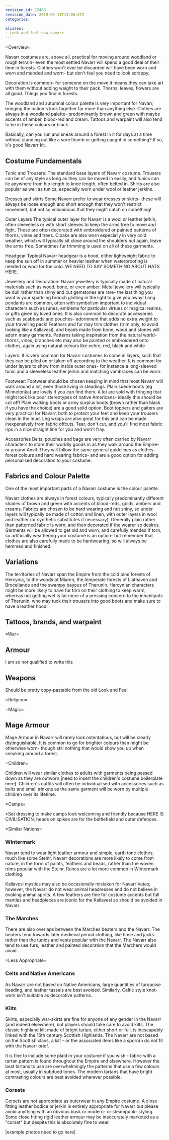 ```yaml
---
revision_id: 72488
revision_date: 2019-05-11T13:00:47Z
categories:

aliases:
- Look_and_feel_new_navarr
---
```






=Overview= 


Navarr costumes are, above all, practical for moving around woodland or rough terrain- even the most settled Navarr will spend a good deal of their time in forests. Clothes won't ever be discarded will have been worn and worn and mended and worn- but don't feel you need to look scrappy.

Decoration is common- for someone on the move it means they can take art with them without adding weight to their pack. Thorns, leaves, flowers are all good. Things you find in forests.

The woodland and autumnal colour palette is very important for Navarr, bringing the nation's look together far more than anything else. Clothes are always in a woodland palette- predominantly brown and green with maybe accents of amber, blood-red and cream. Tattoos and warpaint will also tend to be in these colours or black.

Basically, can you run and sneak around a forest in it for days at a time without standing out like a sore thumb or getting caught in something? If so, it's good Navarr kit.

## Costume Fundamentals


Tunic and Trousers: The standard base layers of Navarr  costume. Trousers can be of any style as long as they can be moved in easily, and tunics can lie anywhere from hip length to knee length, often belted in. Shirts are also popular as well as tunics, especially worn under wool or leather jerkins.

Dresses and skirts
Some Navarr prefer to wear dresses or skirts- these will always be loose enough and short enough that they won't restrict movement, but not so voluminous that they might catch on something!

Outer Layers
The typical outer layer for Navarr is a wool or leather jerkin, often sleeveless or with short sleeves to keep the arms free to move and fight. These are often decorated with embroidered or painted patterns of thorns, vines and trees. Cloaks are also worn especially in very cold weather, which will typically sit close around the shoulders but again, leave the arms free. Sometimes fur trimming is used on all of these garments.

Headgear
Typical Navarr headgear is a hood, either lightweight fabric to keep the sun off in summer or heavier leather when waterproofing is needed or wool for the cold. WE NEED TO SAY SOMETHING ABOUT HATS HERE.

Jewellery and Decoration: Navarr jewellery is typically made of natural materials such as wood, bone, or even amber. Metal jewellery will typically be dull rather than shiny and cut gemstones are rare- the last thing you want is your sparkling brooch glinting in the light to give you away! Long pendants are common, often with symbolism important to individual characters such as runes, emblems for particular virtues or magical realms, or gifts given by loved ones. It is also common to decorate accessories such as scabbards and pouches- adornment that adds no extra weight to your travelling pack! Feathers and fur may trim clothes (trim only, to avoid looking like a Kallavesi), and beads made from bone, wood and stones will adorn many garments. Patterns taking inspiration from the natural world- thorns, vines, branches etc may also be painted or embroidered onto clothes, again using natural colours like ochre, red, black and white

Layers: It is very common for Navarr costumes to come in layers, such that they can be piled on or taken off according to the weather. It is common for under layers to show from inside outer ones- for instance a long-sleeved tunic and a sleeveless leather jerkin and matching vambraces can be worn.

Footwear: 
Footwear should be chosen keeping in mind that most Navarr will walk around a lot, even those living in steadings. Plain suede boots (eg Minnetonka) are lovely if you can find them. A lot are sold with fringing that might look like poor stereotypes of native Americans- ideally this should be cut off! Plain walking boots or army surplus boots (brown rather than black if you have the choice) are a good solid option. 
Boot toppers and gaiters are very practical for Navarr, both to protect your feet and keep your trousers clean in the mud. Leg wraps are also great for this and can be made inexpensively from fabric offcuts. Tear, don't cut, and you'll find most fabric rips in a nice straight line for you and won't fray.

Accessories
Belts, pouches and bags are very often carried by Navarr characters to store their worldly goods in as they walk around the Empire- or around Anvil. They will follow the same general guidelines as clothes- forest colours and hard wearing fabrics- and are a good option for adding personalised decoration to your costume.

## Fabrics and Colour Palette

One of the most important parts of a Navarr costume is the colour palette.

Navarr clothes are always in forest colours, typically predominantly different shades of brown and green with accents of blood-reds, golds, ambers and creams. Fabrics are chosen to be hard wearing and not shiny, so under layers will typically be made of cotton and linen, with outer layers in wool and leather (or synthetic substitutes if necessary). Generally plain rather than patterned fabric is worn, and then decorated if the wearer so desires.  Garments will be allowed to get old and worn, and carefully mended if torn, so artificially weathering your costume is an option- but remember that clothes are also carefully made to be hardwearing, so will always be hemmed and finished.


## Variations

The territories of Navarr span the Empire from the cold pine forests of Hercynia, to the woods of Miaren, the temperate forests of Liathaven and Broceliande and the swampy bayous of Therunin. Hercynian characters might be more likely to have fur trim on their clothing to keep warm, whereas not getting wet is far more of a pressing concern to the inhabitants of Therunin, who may tuck their trousers into good boots and make sure to have a leather hood!


## Tattoos, brands, and warpaint

=War=


## Armour

I am so not qualified to write this

## Weapons

Should be pretty copy-pastable from the old Look and Feel

=Religion=


=Magic=


## Mage Armour

Mage Armour in Navarr will rarely look ostentatious, but will be clearly distinguishable. It is common to go for brighter colours than might be otherwise worn- though still nothing that would show you up when sneaking around a forest.  

=Children=

Children will wear similar clothes to adults with garments being passed down as they are outworn [need to insert the children's costume boilerplate here]. Children's outfits will often be individualised with accessories such as belts and small trinkets as the same garment will be worn by multiple children over its lifetime.

=Camps=

*Set dressing to make camps look welcoming and friendly because HERE IS CIVILISATION, heads on spikes are for the battlefield and outer defences.

=Similar Nations= 

### Wintermark
Navarr tend to wear light leather armour and simple, earth tone clothes, much like some Steinr. Navarr decorations are more likely to come from nature, in the form of paints, feathers and beads, rather than the woven trims popular with the Steinr.  Runes are a lot more common in Wintermark clothing.

Kallavesi mystics may also be occasionally mistaken for Navarr Vates; however, the Navarr do not wear animal headresses and do not believe in evoking animal spirits. A few feathers are fine for costume accents but full mantles and headpieces are iconic for the Kallavesi so should be avoided in Navarr.

### The Marches
There are also overlaps between the Marches beaters and the Navarr. The beaters tend towards later medieval period clothing, like hose and jacks rather than the tunics and vests popular with the Navarr. The Navarr also tend to use furs, leather and painted decoration that the Marchers would avoid.

=Less Appropriate= 








### Celts and Native Americans
As Navarr are not based on Native Americans, large quantities of turquoise beading, and leather tassels are best avoided. Similarly, Celtic style knot-work isn't suitable as decorative patterns.

### Kilts
Skirts, especially war-skirts are fine for anyone of any gender in the Navarr (and indeed elsewhere), but players should take care to avoid kilts. The classic highland kilt made of bright tartan, either short or full, is inescapably linked with the 16th century Scottish Highlands. The Navarr are not based on the Scottish clans, a kilt - or the associated items like a sporran do not fit with the Navarr brief.

It is fine to include some plaid in your costume if you wish - fabric with a tartan pattern is found throughout the Empire and elsewhere. However the best tartans to use are overwhelmingly the patterns that use a few colours at most, usually in subdued tones. The modern tartans that have bright contrasting colours are best avoided wherever possible.

### Corsets
Corsets are not appropriate as outerwear in any Empire costume. A close fitting leather bodice or jerkin is entirely appropriate for Navarr but please avoid anything with an obvious busk or modern- or steampunk- styling. Some close fitting rigid leather armour may be inaccurately marketed as a "corset" but despite this is absolutely fine to wear.

[example photos need to go here]